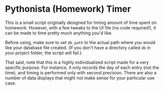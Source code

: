 # Pythonista (Homework) Timer

This is a small script originally designed for timing amount of time spent on homework. However, with a few tweaks to the UI file (no code required!), it can be made to time pretty much anything you'd like.

Before using, make sure to set `db_path` to the actual path where you would like your database file created. (If you don't have a directory called `db` in your project folder, the script will fail.)

That said, note that this is a highly individualized script made for a very specific purpose. For instance, it only records the day of each entry (not the time), and timing is performed only with second precision. There are also a number of data displays that might not make sense for your particular use case.
